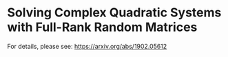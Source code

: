 # Solving Complex Quadratic Systems with Full-Rank Random Matrices
For details, please see: <https://arxiv.org/abs/1902.05612>
